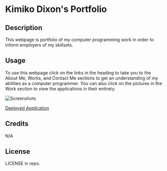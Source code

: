 # Kimiko Dixon's Portfolio

## Description

This webpage is portfolio of my computer programming work in order to inform employers of my skillsets.

## Usage

To use this webpage click on the links in the heading to take you to the About Me, Works, and Contact Me sections to get an understanding of my abilities as a computer programmer. You can also click on the pictures in the Work section to view the applications in their entirety.

![Screenshots]()

[Deployed Application](https://Kimiko-Dixon.github.io/Modual_2_challenge/)

## Credits

N/A

## License

LICENSE in repo.
